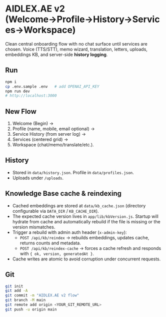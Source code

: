 # AIDLEX.AE v2 (Welcome→Profile→History→Services→Workspace)

Clean central onboarding flow with no chat surface until services are chosen. Voice (TTS/STT), memo wizard, translation, letters, uploads, embeddings KB, and server-side **history logging**.

## Run
```bash
npm i
cp .env.sample .env   # add OPENAI_API_KEY
npm run dev
# http://localhost:3000
```

## New Flow
1. Welcome (Begin) →
2. Profile (name, mobile, email optional) →
3. Service History (from server log) →
4. Services (centered grid) →
5. Workspace (chat/memo/translate/etc.).

## History
- Stored in `data/history.json`. Profile in `data/profiles.json`.
- Uploads under `/uploads`.

## Knowledge Base cache & reindexing
- Cached embeddings are stored at `data/kb_cache.json` (directory configurable via `DATA_DIR` / `KB_CACHE_DIR`).
- The expected cache version lives in `app/lib/kbVersion.js`. Startup will hydrate from cache and automatically rebuild if the file is missing or the version mismatches.
- Trigger a rebuild with admin auth header (`x-admin-key`):
  - `POST /api/kb/reindex` → rebuilds embeddings, updates cache, returns counts and metadata.
  - `POST /api/kb/reindex-cache` → forces a cache refresh and responds with `{ ok, version, generatedAt }`.
- Cache writes are atomic to avoid corruption under concurrent requests.

## Git
```bash
git init
git add -A
git commit -m "AIDLEX.AE v2 flow"
git branch -M main
git remote add origin <YOUR_GIT_REMOTE_URL>
git push -u origin main
```

